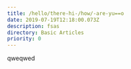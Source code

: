 ```yaml
---
title: /hello/there-hi-/how/-are-yu==o
date: 2019-07-19T12:18:00.073Z
description: fsas
directory: Basic Articles
priority: 0
---
```

qweqwed
